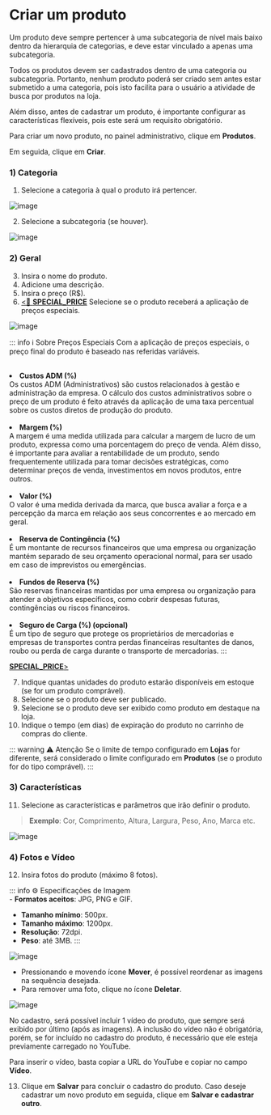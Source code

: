 # Criar um produto
Um produto deve sempre pertencer à uma subcategoria de nível mais baixo dentro da hierarquia de categorias, e deve estar vinculado a apenas uma subcategoria.

Todos os produtos devem ser cadastrados dentro de uma categoria ou subcategoria. Portanto, nenhum produto poderá ser criado sem antes estar submetido a uma categoria, pois isto facilita para o usuário a atividade de busca por produtos na loja.

Além disso, antes de cadastrar um produto, é importante configurar as características flexíveis, pois este será um requisito obrigatório.

Para criar um novo produto, no painel administrativo, clique em **Produtos**.

Em seguida, clique em **Criar**.

### 1) Categoria
1. Selecione a categoria à qual o produto irá pertencer.

![image](../img/backoffice/products_create_category.png)

2. Selecione a subcategoria (se houver).

![image](../img/backoffice/products_create_subcategory.png)

### 2) Geral
3. Insira o nome do produto.
4. Adicione uma descrição.
5. Insira o preço (R$).
6. [<feature><🔐 **SPECIAL_PRICE**</feature>](../about/licenses.md) Selecione se o produto receberá a aplicação de preços especiais.

![image](../img/backoffice/products_create_general.png)

::: info ℹ️ <infoblocktitle>Sobre Preços Especiais</infoblocktitle>
<infoblocktext>Com a aplicação de preços especiais, o preço final do produto é baseado nas referidas variáveis.
<br><br>
<li><b>Custos ADM (%)</b></li>
Os custos ADM (Administrativos) são custos relacionados à gestão e administração da empresa. O cálculo dos custos administrativos sobre o preço de um produto é feito através da aplicação de uma taxa percentual sobre os custos diretos de produção do produto.
<br><br>
<li><b>Margem (%)</b></li>
A margem é uma medida utilizada para calcular a margem de lucro de um produto, expressa como uma porcentagem do preço de venda. Além disso, é importante para avaliar a rentabilidade de um produto, sendo frequentemente utilizada para tomar decisões estratégicas, como determinar preços de venda, investimentos em novos produtos, entre outros.
<br><br>
<li><b>Valor (%)</b></li>
O valor é uma medida derivada da marca, que busca avaliar a força e a percepção da marca em relação aos seus concorrentes e ao mercado em geral.
<br><br>
<li><b>Reserva de Contingência (%)</b></li>
É um montante de recursos financeiros que uma empresa ou organização mantém separado de seu orçamento operacional normal, para ser usado em caso de imprevistos ou emergências.
<br><br>
<li><b>Fundos de Reserva (%)</b></li>
São reservas financeiras mantidas por uma empresa ou organização para atender a objetivos específicos, como cobrir despesas futuras, contingências ou riscos financeiros.
<br><br>
<li><b>Seguro de Carga (%) (opcional)</b></li>
É um tipo de seguro que protege os proprietários de mercadorias e empresas de transportes contra perdas financeiras resultantes de danos, roubo ou perda de carga durante o transporte de mercadorias.
</infoblocktext>
:::

[<feature> **SPECIAL_PRICE**></feature>](../about/licenses.md)

7. Indique quantas unidades do produto estarão disponíveis em estoque (se for um produto comprável).
8. Selecione se o produto deve ser publicado.
9. Selecione se o produto deve ser exibido como produto em destaque na loja.
10. Indique o tempo (em dias) de expiração do produto no carrinho de compras do cliente.

::: warning <warningblocktitle>⚠️ Atenção</warningblocktitle>
<warningblocktext>Se o limite de tempo configurado em <b>Lojas</b> for diferente, será considerado o limite configurado em <b>Produtos</b> (se o produto for do tipo comprável).</warningblocktext>
:::

### 3) Características
11. Selecione as características e parâmetros que irão definir o produto.

> <b>Exemplo</b>: Cor, Comprimento, Altura, Largura, Peso, Ano, Marca etc.

![image](../img/backoffice/products_create_characteristics.png)

### 4) Fotos e Vídeo
12. Insira fotos do produto (máximo 8 fotos).

::: info ⚙️ <infoblocktitle>Especificações de Imagem</infoblocktitle>
<br>
<infoblocktext>- <b>Formatos aceitos</b>: JPG, PNG e GIF.<br>
- <b>Tamanho mínimo</b>: 500px.<br>
- <b>Tamanho máximo</b>: 1200px.<br>
- <b>Resolução</b>: 72dpi.<br>
- <b>Peso</b>: até 3MB.</infoblocktext>
:::

![image](../img/backoffice/products_create_media.png)

- Pressionando e movendo ícone **Mover**, é possível reordenar as imagens na sequência desejada.
- Para remover uma foto, clique no ícone **Deletar**.

![image](../img/backoffice/products_create_media_filled.png)

No cadastro, será possível incluir 1 vídeo do produto, que sempre será exibido por último (após as imagens). A inclusão do vídeo não é obrigatória, porém, se for incluído no cadastro do produto, é necessário que ele esteja previamente carregado no YouTube.

Para inserir o vídeo, basta copiar a URL do YouTube e copiar no campo **Vídeo**.

13. Clique em **Salvar** para concluir o cadastro do produto. Caso deseje cadastrar um novo produto em seguida, clique em **Salvar e cadastrar outro**.